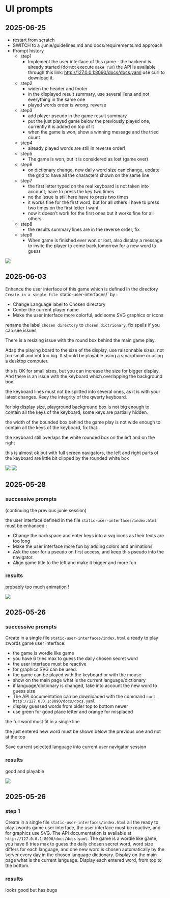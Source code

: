 # UI prompts

## 2025-06-25

- restart from scratch
- SWITCH to a .junie/guidelines.md and docs/requirements.md approach
- Prompt history
  - step1
    - Implement the user interface of this game - the backend is already started (do not execute `make run`) the API is available through this link: http://127.0.0.1:8090/docs/docs.yaml use curl to download it.
  - step2
    - widen the header and footer
    - in the displayed result summary, use several liens and not everything in the same one
    - played words order is wrong. reverse
  - step3
    - add player pseudo in the game result summary
    - put the just played game below the previously played one, currently it is added on top of it
    - when the game is won, show a winning message and the tried count
  - step4
    - already played words are still in reverse order!
  - step5
    - The game is won, but it is considered as lost (game over)
  - step6
    - on dictionary change, new daily word size can change, update the grid to have all the characters shown on the same line
  - step7
    - the first letter typed on the real keyboard is not taken into account, have to press the key two times
    - no the issue is still here have to press two times
    - it works fine for the first word, but for all others I have to press two times on the first letter I want
    - now it doesn't work for the first ones but it works fine for all others
  - step8
    - the results summary lines are in the reverse order, fix
  - step9
    - When game is finished ever won or lost, also display a message to invite the player to come back tomorrow for a new word to guess

![](2025-06-25.png)


## 2025-06-03

Enhance the user interface of this game which is defined in the directory `Create in a single file `static-user-interfaces/` by :
- Change Language label to Chosen directory
- Center the current player name
- Make the user interface more colorful, add some SVG graphics or icons

rename the label `chosen directory` to `chosen dictrionary`, fix spells if you can see issues

There is a resizing issue with the round box behind the main game play.

Adap the playing board to the size of the display, use raisonnable sizes, not too small and not too big. It should be playable using a smarphone or using a desktop computer.

this is OK for small sizes, but you can increase the size for bigger display. And there is an issue with the keyboard which overlapping the background box.

the keyboard lines must not be splitted into several ones, as it is with your latest changes. Keey the integrity of the qwerty keyboard.

for big display size, playground background box is not big enough to contain all the keys of the keyboard, some keys are partially hidden.

the width of the bounded box behind the game play is not wide enough to contain all the keys of the keyboard, fix that.

the keyboard still overlaps the white rounded box on the left and on the right

this is almost ok but with full screen navigators, the left and right parts of the keyboard are little bit clipped by the rounded white box

![](2025-06-03-1.png) ![](2025-06-03-2.png)

## 2025-05-28

### successive prompts

(continuing the previous junie session)

the user interface defined in the file `static-user-interfaces/index.html` must be enhanced :
- Change the backspace and enter keys into a svg icons as their texts are too long
- Make the user interface more fun by adding colors and animations
- Ask the user for a pseudo on first access, and keep this pseudo into the navigator.
- Align game title to the left and make it bigger and more fun

### results
probably too much animation !

![](2025-05-28.png)

## 2025-05-26

### successive prompts
Create in a single file `static-user-interfaces/index.html` a ready to play 
zwords game user interface:
- the game is wordle like game
- you have 6 tries max to guess the daily chosen secret word
- the user interface must be reactive
- for graphics SVG can be used.
- the game can be played with the keyboard or with the mouse
- show on the main page what is the current language/dictionary
- if language/dictionary is changed, take into account the new word to guess size
- The API documentation can be downloaded with the command `curl http://127.0.0.1:8090/docs/docs.yaml`
- display guessed words from older top to bottom newer
- use green for good place letter and orange for misplaced

the full word must fit in a single line 

the just entered new word must be shown below the previous one and not at the top

Save current selected language into current user navigator session

### results

good and playable

![](2025-05-26.png)


## 2025-05-26

### step 1
Create in a single file `static-user-interfaces/index.html` all the ready to play zwords game user interface, the user interface must be reactive, and for graphics use SVG. The API documentation is available at `http://127.0.0.1:8090/docs/docs.yaml`. The game is a wordle like game, you have 6 tries max to guess the daily chosen secret word, word size differs for each language, and one new word is chosen automatically by the server every day in the chosen language dictionary. Display on the main page what is the current language. Display each entered word, from top to the bottom.

### results

looks good but has bugs

